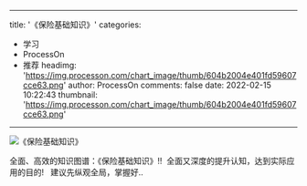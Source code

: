
---
title: '《保险基础知识》'
categories: 
 - 学习
 - ProcessOn
 - 推荐
headimg: 'https://img.processon.com/chart_image/thumb/604b2004e401fd59607cce63.png'
author: ProcessOn
comments: false
date: 2022-02-15 10:22:43
thumbnail: 'https://img.processon.com/chart_image/thumb/604b2004e401fd59607cce63.png'
---

<div>   
<img class="thumb" alt="《保险基础知识》" src="https://img.processon.com/chart_image/thumb/604b2004e401fd59607cce63.png" referrerpolicy="no-referrer">
<p>全面、高效的知识图谱：《保险基础知识》!!
 全面又深度的提升认知，达到实际应用的目的!
  建议先纵观全局，掌握好..</p>  
</div>
            